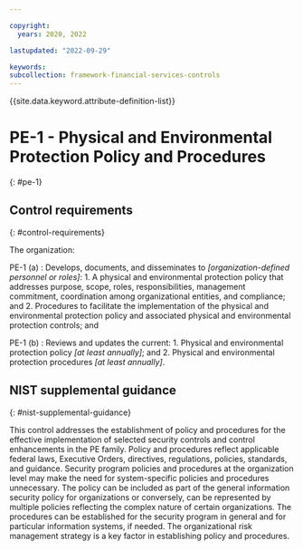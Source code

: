 ```yaml
---

copyright:
  years: 2020, 2022

lastupdated: "2022-09-29"

keywords: 
subcollection: framework-financial-services-controls
---
```


{{site.data.keyword.attribute-definition-list}}

               
# PE-1 - Physical and Environmental Protection Policy and Procedures
{: #pe-1}

## Control requirements
{: #control-requirements}

The organization:

PE-1 (a)
    : Develops, documents, and disseminates to _[organization-defined personnel or roles]_:
      1. A physical and environmental protection policy that addresses purpose, scope, roles, responsibilities, management commitment, coordination among organizational entities, and compliance; and
      2. Procedures to facilitate the implementation of the physical and environmental protection policy and associated physical and environmental protection controls; and

PE-1 (b)
    : Reviews and updates the current:
      1. Physical and environmental protection policy _[at least annually]_; and
      2. Physical and environmental protection procedures _[at least annually]_.

## NIST supplemental guidance
{: #nist-supplemental-guidance}

This control addresses the establishment of policy and procedures for the effective implementation of selected security controls and control enhancements in the PE family. Policy and procedures reflect applicable federal laws, Executive Orders, directives, regulations, policies, standards, and guidance. Security program policies and procedures at the organization level may make the need for system-specific policies and procedures unnecessary. The policy can be included as part of the general information security policy for organizations or conversely, can be represented by multiple policies reflecting the complex nature of certain organizations. The procedures can be established for the security program in general and for particular information systems, if needed. The organizational risk management strategy is a key factor in establishing policy and procedures.



